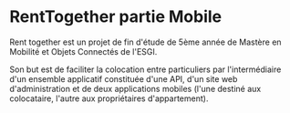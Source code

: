 # RentTogether partie Mobile

Rent together est un projet de fin d'étude de 5ème année de Mastère en Mobilité et Objets Connectés de l'ESGI.

Son but est de faciliter la colocation entre particuliers par l'intermédiaire d'un ensemble applicatif constituée d'une API, d'un site web d'administration et de deux applications mobiles (l'une destiné aux colocataire, l'autre aux propriétaires d'appartement).
